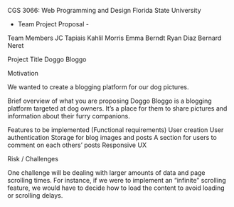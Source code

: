 CGS 3066: Web Programming and Design
 Florida State University
- Team Project Proposal  -

Team Members
	JC Tapiais
	Kahlil Morris
	Emma Berndt
	Ryan Diaz
	Bernard Neret
	

Project Title
	Doggo Bloggo

Motivation

We wanted to create a blogging platform for our dog pictures.

Brief overview of what you are proposing
Doggo Bloggo is a blogging platform targeted at dog owners.  It’s a place for them to share pictures and information about their furry companions.  

Features to be implemented (Functional requirements)
User creation
User authentication
Storage for blog images and posts
A section for users to comment on each others’ posts
Responsive UX

Risk / Challenges

One challenge will be dealing with larger amounts of data and page scrolling times.  For instance, if we were to implement an “infinite” scrolling feature, we would have to decide how to load the content to avoid loading or scrolling delays.

